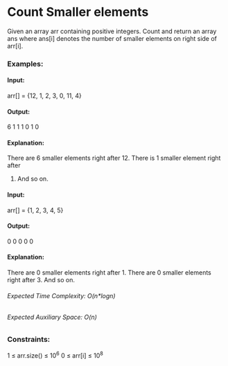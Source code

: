 # Count Smaller elements
Given an array arr containing positive integers. Count and return an array ans where ans[i] denotes the number of smaller elements on right side of arr[i].

### Examples:
#### Input:
arr[] = {12, 1, 2, 3, 0, 11, 4}
#### Output:
6 1 1 1 0 1 0
#### Explanation:
There are 6 smaller elements right
after 12. There is 1 smaller element right after
1. And so on.

#### Input:
arr[] = {1, 2, 3, 4, 5}
#### Output:
 0 0 0 0 0
#### Explanation:
 There are 0 smaller elements right
after 1. There are 0 smaller elements right after
3. And so on.

###### Expected Time Complexity: O(n*logn)
###### Expected Auxiliary Space: O(n)

### Constraints:
1 ≤ arr.size() ≤ $`10^6`$
0 ≤ arr[i]  ≤ $`10^8`$

